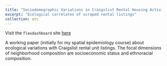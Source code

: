 ```yaml
---
title: "Sociodemographic Variations in Craigslist Rental Housing Activity in King County, WA"
excerpt: "Ecological correlates of scraped rental listings"
collection: etc
---
```


Visit the `flexdashboard` site [here](http://hesscl.com/cl-spatial-epi)

A working paper (initially for my spatial epidemiology course) about ecological variations with Craigslist rental unit listings. The focal dimensions of neighborhood composition are socioeconomic status and ethnoracial composition.
